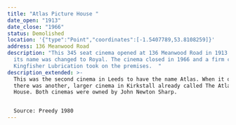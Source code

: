 ```yaml
---
title: "Atlas Picture House "
date_open: "1913"
date_close: "1966"
status: Demolished
location: '{"type":"Point","coordinates":[-1.5407789,53.8108259]}'
address: 136 Meanwood Road
description: "This 345 seat cinema opened at 136 Meanwood Road in 1913. In 1935
  its name was changed to Royal. The cinema closed in 1966 and a firm called
  Kingfisher Lubrication took on the premises.  "
description_extended: >-
  This was the second cinema in Leeds to have the name Atlas. When it opened
  there was another, larger cinema in Kirkstall already called The Atlas Picture
  House. Both cinemas were owned by John Newton Sharp.


  Source: Preedy 1980
---
```

